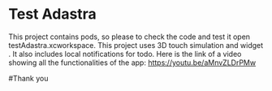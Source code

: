 
# Test Adastra
This project contains pods, so please to check the code and test it open testAdastra.xcworkspace. 
This project uses 3D touch simulation and widget . It also includes local notifications for todo.
Here is the link of a video showing all the functionalities of the app:
https://youtu.be/aMnvZLDrPMw

#Thank you
